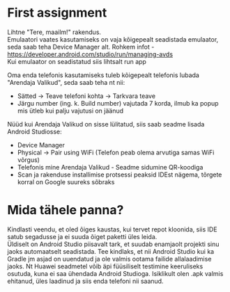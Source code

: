 # First assignment
Lihtne "Tere, maailm!" rakendus. \
Emulaatori vaates kasutamiseks on vaja kõigepealt seadistada emulaator, seda saab teha Device Manager alt.
Rohkem infot - https://developer.android.com/studio/run/managing-avds \
Kui emulaator on seadistatud siis lihtsalt run app 

Oma enda telefonis kasutamiseks tuleb kõigepealt telefonis lubada "Arendaja Valikud", seda saab teha nt nii:
- Sätted -> Teave telefoni kohta -> Tarkvara teave
- Järgu number (ing. k. Build number) vajutada 7 korda, ilmub ka popup mis ütleb kui palju vajutusi on jäänud


Nüüd kui Arendaja Valikud on sisse lülitatud, siis saab seadme lisada Android Studiosse:
- Device Manager
- Physical -> Pair using WiFi (Telefon peab olema arvutiga samas WiFi võrgus)
- Telefonis mine Arendaja Valikud - Seadme sidumine QR-koodiga
- Scan ja rakenduse installimise protsessi peaksid IDEst nägema, tõrgete korral on Google suureks sõbraks

# Mida tähele panna?
Kindlasti veendu, et oled õiges kaustas, kui tervet repot kloonida, siis IDE satub segadusse ja ei suuda õiget paketti üles leida. \
Üldiselt on Android Studio piisavalt tark, et suudab enamjaolt projekti sinu jaoks automaatselt seadistada.
Tee kindlaks, et nii Android Studio kui ka Gradle jm asjad on uuendatud ja ole valmis ootama failide allalaadimise jaoks.
Nt Huawei seadmetel võib äpi füüsiliselt testimine keeruliseks osutuda, kuna ei saa ühendada Android Studioga. Isiklikult olen .apk valmis ehitanud, üles laadinud ja siis enda telefoni nii saanud.